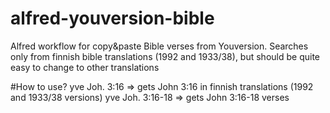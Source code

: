 # alfred-youversion-bible
Alfred workflow for copy&amp;paste Bible verses from Youversion. Searches only from finnish bible translations (1992 and 1933/38), but should be quite easy to change to other translations

#How to use?
yve Joh. 3:16 => gets John 3:16 in finnish translations (1992 and 1933/38 versions)
yve Joh. 3:16-18 => gets John 3:16-18 verses
